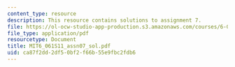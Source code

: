 ```yaml
---
content_type: resource
description: This resource contains solutions to assignment 7.
file: https://ol-ocw-studio-app-production.s3.amazonaws.com/courses/6-061-introduction-to-electric-power-systems-spring-2011/ca87f2dd2df50bf2f66b55e9fbc2fdb6_MIT6_061S11_assn07_sol.pdf
file_type: application/pdf
resourcetype: Document
title: MIT6_061S11_assn07_sol.pdf
uid: ca87f2dd-2df5-0bf2-f66b-55e9fbc2fdb6
---
```

